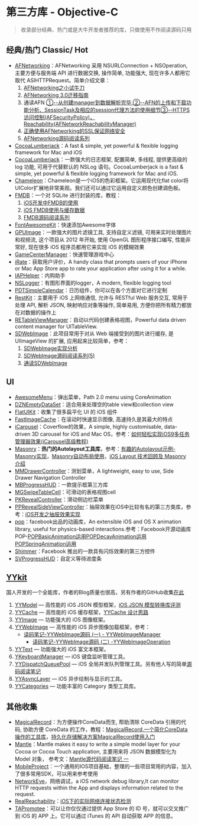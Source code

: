 # 第三方库 - Objective-C
> 收录部分经典、热门或是大牛开发者推荐的库，只做使用不作阅读源码只用

## 经典/热门 Classic/ Hot
- [AFNetworking][1]：AFNetworking 采用 NSURLConnection + NSOperation, 主要方便与服务端 API 进行数据交换, 操作简单, 功能强大, 现在许多人都用它取代 ASIHTTPRequest。简单介绍文章：
	1. [AFNetworking之小试牛刀][2]
	2. [AFNetworking 3.0迁移指南][3]
	3. 通读AFN [①--从创建manager到数据解析完毕][4],[②--AFN的上传和下载功能分析、SessionTask及相应的session代理方法的使用细节][5][③--HTTPS访问控制(AFSecurityPolicy)，Reachability(AFNetworkReachabilityManager)][6]
	4. [正确使用AFNetworking的SSL保证网络安全][7]
	5. [AFNetworking源码阅读系列][8]
- [CocoaLumberjack][9]：A fast & simple, yet powerful & flexible logging framework for Mac and iOS
- [CocoaLumberjack][10]：一款强大的日志框架, 配置简单, 多线程, 提供更高级的 log 功能, 可用于代替默认的 NSLog 语句。CocoaLumberjack is a fast & simple, yet powerful & flexible logging framework for Mac and iOS.
- [Chameleon][11]：Chameleon是一个iOS的色彩框架。它运用现代化flat color将UIColor扩展地非常美观。我们还可以通过它运用自定义颜色创建调色板。
- [FMDB][12]：一个对 SQLite 进行封装的库，教程：
	1. [iOS开发中FMDB的使用][13]
	2. [iOS FMDB使用与缓存数据][14]
	3. [FMDB源码阅读系列][15]
- [FontAwesomeKit][16]：快速添加Awesome字体
- [GPUImage][17]：一款强大的图片滤镜工具, 支持自定义滤镜, 可用来实时处理图片和视频流, 这个项目从 2012 年开始, 使用 OpenGL 图形程序接口编写, 性能非常好, 现在很多 iOS 程序员都用它来实现 iOS 的模糊效果
- [GameCenterManager][18]：快速管理游戏中心
- [iRate][19]：获取用户评价，A handy class that prompts users of your iPhone or Mac App Store app to rate your application after using it for a while. 
- [IAPHelper][20]：内购助手
- [NSLogger][21]：有图形界面的logger，A modern, flexible logging tool
- [PDTSimpleCalendar][22]：日历组件，你可以在各个方面对它进行定制
- [RestKit][23]：主要用于 iOS 上网络通信, 允许与 RESTful Web 服务交互, 常用于处理 API, 解析 JSON, 映射响应对象等操作, 简单易用, 方便你把所有精力都放在对数据的操作上
- [RETableViewManager][24]：自动以代码创建表格视图，Powerful data driven content manager for UITableView.
- [SDWebImage][25]：此项目常用于对从 Web 端接受到的图片进行缓存, 是 UIImageView 的扩展, 应用起来比较简单，参考：
	1. [SDWebImage实现分析][26]
	2. [SDWebImage源码阅读系列(5)][27]
	3. [通读SDWebImage][28]

## UI
- [AwesomeMenu][29]：弹出菜单，Path 2.0 menu using CoreAnimation
- [DZNEmptyDataSet][30]：适合用来处理空的table view和collection view
- [FlatUIKit][31]：收集了很多扁平化 UI 的 iOS 组件
- [FastImageCache][32]：在滚动时快速显示图像, 高速持久是其最大的特点
- [iCarousel][33]：Coverflow的效果，A simple, highly customisable, data-driven 3D carousel for iOS and Mac OS，参考：[如何轻松实现iOS9多任务管理器效果(iCarousel高级教程)][34]
- [Masonry][35]：**热门的Autolayout工具库**，参考：[有趣的Autolayout示例-Masonry实现][36]，[Masonry自动布局使用][37]，[iOS Layout 技术回顾及 Masonry 介绍][38]
- [MMDrawerController][39]：测划菜单，A lightweight, easy to use, Side Drawer Navigation Controller
- [MBProgressHUD][40]：一款提示框第三方库
- [MGSwipeTableCell][41]：可滑动的表格视图cell
- [PKRevealController][42]：滑动侧边栏菜单
- [PPRevealSideViewController][43]：抽屉效果在iOS中比较有名的第三方类库，参考：[iOS开发之抽屉效果实现][44]
- [pop][45]：facebook出品的动画库，An extensible iOS and OS X animation library, useful for physics-based interactions.参考：Facebook开源动画库 POP-[POPBasicAnimation运用][46][POPDecayAnimation运用][47][POPSpringAnimation运用][48]
- [Shimmer][49]：Facebook 推出的一款具有闪烁效果的第三方控件
- [SVProgressHUD][50]：自定义等待进度条


## [YYkit][51]
国人开发的一个全能库，作者的Blog质量也很高，另有作者的GitHub收集[在此][52]
1. [YYModel][53] — 高性能的 iOS JSON 模型框架，[iOS JSON 模型转换库评测][54]
2. [YYCache][55] — 高性能的 iOS 缓存框架，[YYCache 设计思路][56]
3. [YYImage][57] — 功能强大的 iOS 图像框架。
4. [YYWebImage][58] — 高性能的 iOS 异步图像加载框架，参考：
	- [读码笔记-YYWebImage源码 (一) - YYWebImageManager][59]
		- [读码笔记-YYWebImage源码 (二) -YYWebImageOperation][60]
5. [YYText][61] — 功能强大的 iOS 富文本框架。
6. [YKeyboardManager][62] — iOS 键盘监听管理工具。
7. [YYDispatchQueuePool][63] — iOS 全局并发队列管理工具。另有他人写的简单[源码阅读笔记][64]
8. [YYAsyncLayer][65] — iOS 异步绘制与显示的工具。
9. [YYCategories][66] — 功能丰富的 Category 类型工具库。


## 其他收集
- [MagicalRecord][67]：为方便操作CoreData而生, 帮助清除 CoreData 引用的代码, 协助方便 CoreData 的工作，教程：[MagicalRecord,一个简化CoreData操作的工具库][68]，[持久化存储解决方案MagicalRecord使用入门][69]
- [Mantle][70]：Mantle makes it easy to write a simple model layer for your Cocoa or Cocoa Touch application, 主要用来将 JSON 数据模型化为 Model 对象， 参考文：[Mantle源代码阅读笔记 一][71]
- [MobileProject][72]：一个通用的IOS项目基础，整理的一些项目常用的内容，加入了很多常用SDK，可以用来参考使用
- [NetworkEye][73]，网络调试，a iOS network debug library,It can monitor HTTP requests within the App and displays information related to the request.
- [RealReachability][74]：[iOS下的实际网络连接状态检测][75]
- [TAPromotee][76]：可以让你仅仅通过提供 App Store 的 ID 号，就可以交叉推广到 iOS 的 APP 上。它可以通过 iTunes 的 API 自动获取 APP 的信息。

[1]:	https://github.com/AFNetworking/AFNetworking "AFNetworking"
[2]:	http://www.jianshu.com/p/8cc137ac26f0 "AFNetworking之小试牛刀"
[3]:	http://www.jianshu.com/p/047463a7ce9b "AFNetworking 3.0迁移指南"
[4]:	http://www.cnblogs.com/Mike-zh/p/5167017.html "通读AFN①--从创建manager到数据解析完毕"
[5]:	http://www.cnblogs.com/Mike-zh/p/5172389.html "通读AFN②--AFN的上传和下载功能分析、SessionTask及相应的session代理方法的使用细节"
[6]:	http://www.cnblogs.com/Mike-zh/p/5174238.html "通读AFN③--HTTPS访问控制(AFSecurityPolicy)，Reachability(AFNetworkReachabilityManager)"
[7]:	http://www.jianshu.com/p/4102b817ff2f "正确使用AFNetworking的SSL保证网络安全"
[8]:	http://www.cnblogs.com/polobymulberry/category/785705.html "AFNetworking源码阅读系列(6)"
[9]:	https://github.com/CocoaLumberjack/CocoaLumberjack "CocoaLumberjack"
[10]:	https://github.com/CocoaLumberjack/CocoaLumberjack "CocoaLumberjack"
[11]:	https://github.com/ViccAlexander/Chameleon "Chameleon"
[12]:	https://github.com/ccgus/fmdb "FMDB"
[13]:	http://www.cnblogs.com/jerehedu/p/5025950.html "iOS开发中FMDB的使用"
[14]:	http://www.jianshu.com/p/968c381cb7d7 "iOS FMDB使用与缓存数据"
[15]:	http://www.cnblogs.com/polobymulberry/category/789988.html "FMDB源码阅读系列(2)"
[16]:	https://github.com/PrideChung/FontAwesomeKit "FontAwesomeKit"
[17]:	https://github.com/BradLarson/GPUImage "GPUImage"
[18]:	https://github.com/nihalahmed/GameCenterManager "GameCenterManager"
[19]:	https://github.com/nicklockwood/iRate "iRate"
[20]:	https://github.com/saturngod/IAPHelper "IAPHelper"
[21]:	https://github.com/fpillet/NSLogger "NSLogger"
[22]:	https://github.com/jivesoftware/PDTSimpleCalendar "PDTSimpleCalendar"
[23]:	https://github.com/RestKit/RestKit "RestKit"
[24]:	https://github.com/romaonthego/RETableViewManager "RETableViewManager"
[25]:	https://github.com/rs/SDWebImage "SDWebImage"
[26]:	http://southpeak.github.io/blog/2015/02/07/sourcecode-sdwebimage/ "SDWebImage实现分析"
[27]:	http://www.cnblogs.com/polobymulberry/category/785704.html "SDWebImage源码阅读系列(5)"
[28]:	http://zzk.cnblogs.com/s?w=blog%3AMike-zh%20%E9%80%9A%E8%AF%BBSDWebImage "通读SDWebImage"
[29]:	https://github.com/levey/AwesomeMenu "AwesomeMenu"
[30]:	https://github.com/dzenbot/DZNEmptyDataSet "DZNEmptyDataSet"
[31]:	https://github.com/Grouper/FlatUIKit "FlatUIKit"
[32]:	https://github.com/path/FastImageCache "FastImageCache"
[33]:	https://github.com/nicklockwood/iCarousel "iCarousel"
[34]:	http://www.cnblogs.com/jgCho/p/5275408.html "如何轻松实现iOS9多任务管理器效果(iCarousel高级教程)"
[35]:	https://github.com/SnapKit/Masonry "Masonry"
[36]:	http://tutuge.me/2015/05/23/autolayout-example-with-masonry/ "有趣的Autolayout示例-Masonry实现"
[37]:	http://www.cnblogs.com/salam/p/5054474.html "Masonry自动布局使用"
[38]:	http://www.taijicoder.com/2015/12/12/iOS-Layout-and-Masnory/ "iOS Layout 技术回顾及 Masonry 介绍"
[39]:	https://github.com/mutualmobile/MMDrawerController "MMDrawerController"
[40]:	https://github.com/jdg/MBProgressHUD "MBProgressHUD"
[41]:	https://github.com/MortimerGoro/MGSwipeTableCell "MGSwipeTableCell"
[42]:	https://github.com/pkluz/PKRevealController "PKRevealController"
[43]:	https://github.com/ipup/PPRevealSideViewController "PPRevealSideViewController"
[44]:	http://ios.jobbole.com/83402/ "iOS开发之抽屉效果实现"
[45]:	https://github.com/facebook/pop "pop"
[46]:	http://www.cnblogs.com/wujy/p/5191220.html "Facebook开源动画库 POP-POPBasicAnimation运用"
[47]:	http://www.cnblogs.com/wujy/p/5194029.html "Facebook开源动画库 POP-POPDecayAnimation运用"
[48]:	http://www.cnblogs.com/wujy/p/5191521.html "Facebook开源动画库 POP-POPSpringAnimation运用"
[49]:	https://github.com/facebook/Shimmer "Shimmer"
[50]:	https://github.com/TransitApp/SVProgressHUD "SVProgressHUD"
[51]:	https://github.com/ibireme/YYKit
[52]:	http://github.ibireme.com/github/list/ios/#
[53]:	https://github.com/ibireme/YYModel
[54]:	http://blog.ibireme.com/2015/10/23/ios_model_framework_benchmark/ "iOS JSON 模型转换库评测"
[55]:	https://github.com/ibireme/YYCache
[56]:	http://blog.ibireme.com/2015/10/26/yycache/ "YYCache 设计思路"
[57]:	https://github.com/ibireme/YYImage
[58]:	https://github.com/ibireme/YYWebImage
[59]:	http://huangshaohua.cn/2015/12/29/du-ma-bi-ji-yywebimageyuan-ma/ "读码笔记-YYWebImage源码 (一) - YYWebImageManager"
[60]:	http://huangshaohua.cn/2016/01/02/du-ma-bi-ji-yywebimageyuan-ma-er-yywebimageoperation/ "读码笔记-YYWebImage源码 (二) -YYWebImageOperation"
[61]:	https://github.com/ibireme/YYText
[62]:	https://github.com/ibireme/YYKeyboardManager "YYKeyboardManager"
[63]:	https://github.com/ibireme/YYDispatchQueuePool "YYDispatchQueuePool"
[64]:	http://kittenyang.com/yydispatchqueuepool-learning-note/ "YYDispatchQueuePool 源码阅读笔记"
[65]:	https://github.com/ibireme/YYAsyncLayer "YYAsyncLayer"
[66]:	https://github.com/ibireme/YYCategories
[67]:	https://github.com/magicalpanda/MagicalRecord "MagicalRecord"
[68]:	http://segmentfault.com/a/1190000004132110 "MagicalRecord,一个简化CoreData操作的工具库"
[69]:	http://www.cocoachina.com/ios/20151214/14649.html
[70]:	https://github.com/Mantle/Mantle "Mantle"
[71]:	http://blog.csdn.net/colorapp/article/details/50277317 "Mantle源代码阅读笔记 一"
[72]:	https://github.com/wujunyang/MobileProject "MobileProject"
[73]:	https://github.com/coderyi/NetworkEye "NetworkEye"
[74]:	https://github.com/dustturtle/RealReachability "RealReachability"
[75]:	http://www.cocoachina.com/ios/20160224/15407.html
[76]:	https://github.com/JanC/TAPromotee "TAPromotee"